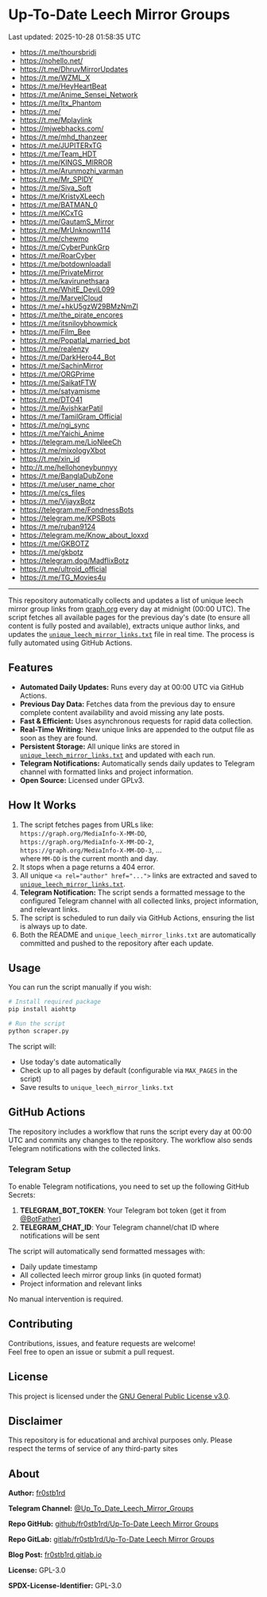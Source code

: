 # Up-To-Date Leech Mirror Groups

Last updated: 2025-10-28 01:58:35 UTC

- https://t.me/thoursbridi
- https://nohello.net/
- https://t.me/DhruvMirrorUpdates
- https://t.me/WZML_X
- https://t.me/HeyHeartBeat
- https://t.me/Anime_Sensei_Network
- https://t.me/Itx_Phantom
- https://t.me/
- https://t.me/Mplaylink
- https://mjwebhacks.com/
- https://t.me/mhd_thanzeer
- https://t.me/JUPITERxTG
- https://t.me/Team_HDT
- https://t.me/KINGS_MIRROR
- https://t.me/Arunmozhi_varman
- https://t.me/Mr_SPIDY
- https://t.me/Siva_Soft
- https://t.me/KristyXLeech
- https://t.me/BATMAN_0
- https://t.me/KCxTG
- https://t.me/GautamS_Mirror
- https://t.me/MrUnknown114
- https://t.me/chewmo
- https://t.me/CyberPunkGrp
- https://t.me/RoarCyber
- https://t.me/botdownloadall
- https://t.me/PrivateMirror
- https://t.me/kavirunethsara
- https://t.me/WhitE_DeviL099
- https://t.me/MarvelCloud
- https://t.me/+hkU5gzW29BMzNmZl
- https://t.me/the_pirate_encores
- https://t.me/itsniloybhowmick
- https://t.me/Film_Bee
- https://t.me/Popatlal_married_bot
- https://t.me/realenzy
- https://t.me/DarkHero44_Bot
- https://t.me/SachinMirror
- https://t.me/ORGPrime
- https://t.me/SaikatFTW
- https://t.me/satyamisme
- https://t.me/DTO41
- https://t.me/AvishkarPatil
- https://t.me/TamilGram_Official
- https://t.me/ngi_sync
- https://t.me/Yaichi_Anime
- https://telegram.me/LioNleeCh
- https://t.me/mixologyXbot
- https://t.me/xin_id
- http://t.me/hellohoneybunnyy
- https://t.me/BanglaDubZone
- https://t.me/user_name_chor
- https://t.me/cs_files
- https://t.me/VijayxBotz
- https://telegram.me/FondnessBots
- https://telegram.me/KPSBots
- https://t.me/ruban9124
- https://telegram.me/Know_about_loxxd
- https://t.me/GKBOTZ
- https://t.me/gkbotz
- https://telegram.dog/MadflixBotz
- https://t.me/ultroid_official
- https://t.me/TG_Movies4u

---

This repository automatically collects and updates a list of unique leech mirror group links from [graph.org](https://graph.org) every day at midnight (00:00 UTC). The script fetches all available pages for the previous day's date (to ensure all content is fully posted and available), extracts unique author links, and updates the [`unique_leech_mirror_links.txt`](unique_leech_mirror_links.txt) file in real time. The process is fully automated using GitHub Actions.

## Features

- **Automated Daily Updates:** Runs every day at 00:00 UTC via GitHub Actions.
- **Previous Day Data:** Fetches data from the previous day to ensure complete content availability and avoid missing any late posts.
- **Fast & Efficient:** Uses asynchronous requests for rapid data collection.
- **Real-Time Writing:** New unique links are appended to the output file as soon as they are found.
- **Persistent Storage:** All unique links are stored in [`unique_leech_mirror_links.txt`](unique_leech_mirror_links.txt) and updated with each run.
- **Telegram Notifications:** Automatically sends daily updates to Telegram channel with formatted links and project information.
- **Open Source:** Licensed under GPLv3.

## How It Works

1. The script fetches pages from URLs like:  
   `https://graph.org/MediaInfo-X-MM-DD`,  
   `https://graph.org/MediaInfo-X-MM-DD-2`,  
   `https://graph.org/MediaInfo-X-MM-DD-3`, ...  
   where `MM-DD` is the current month and day.
2. It stops when a page returns a 404 error.
3. All unique `<a rel="author" href="...">` links are extracted and saved to [`unique_leech_mirror_links.txt`](unique_leech_mirror_links.txt).
4. **Telegram Notification:** The script sends a formatted message to the configured Telegram channel with all collected links, project information, and relevant links.
5. The script is scheduled to run daily via GitHub Actions, ensuring the list is always up to date.
6. Both the README and `unique_leech_mirror_links.txt` are automatically committed and pushed to the repository after each update.

## Usage

You can run the script manually if you wish:

```bash
# Install required package
pip install aiohttp

# Run the script
python scraper.py
```

The script will:
- Use today's date automatically
- Check up to all pages by default (configurable via `MAX_PAGES` in the script)
- Save results to `unique_leech_mirror_links.txt`

## GitHub Actions

The repository includes a workflow that runs the script every day at 00:00 UTC and commits any changes to the repository. The workflow also sends Telegram notifications with the collected links.

### Telegram Setup

To enable Telegram notifications, you need to set up the following GitHub Secrets:

1. **TELEGRAM_BOT_TOKEN**: Your Telegram bot token (get it from [@BotFather](https://t.me/botfather))
2. **TELEGRAM_CHAT_ID**: Your Telegram channel/chat ID where notifications will be sent

The script will automatically send formatted messages with:
- Daily update timestamp
- All collected leech mirror group links (in quoted format)
- Project information and relevant links

No manual intervention is required.

## Contributing

Contributions, issues, and feature requests are welcome!  
Feel free to open an issue or submit a pull request.

## License

This project is licensed under the [GNU General Public License v3.0](LICENSE).

## Disclaimer
This repository is for educational and archival purposes only. Please respect the terms of service of any third-party sites

## About

**Author:** [fr0stb1rd](https://fr0stb1rd.gitlab.io/) 

**Telegram Channel:** [@Up_To_Date_Leech_Mirror_Groups](https://t.me/Up_To_Date_Leech_Mirror_Groups)

**Repo GitHub:** [github/fr0stb1rd/Up-To-Date Leech Mirror Groups](https://github.com/b1rdfr0st/Up-To-Date-Leech-Mirror-Groups)

**Repo GitLab:** [gitlab/fr0stb1rd/Up-To-Date Leech Mirror Groups](https://gitlab.com/fr0stb1rd/up-to-date-leech-mirror-groups)

**Blog Post:**  [fr0stb1rd.gitlab.io](https://fr0stb1rd.gitlab.io/posts/up-to-date-leech-mirror-groups-automatic-telegram-group-link-collector/)

**License:** GPL-3.0

**SPDX-License-Identifier:** GPL-3.0

